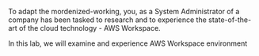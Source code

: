 To adapt the mordenized-working, you, as a System Administrator of a company has been tasked to research and to experience the state-of-the-art of the cloud technology - AWS Workspace. 

In this lab, we will examine and experience AWS Workspace environment